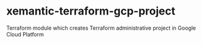 # xemantic-terraform-gcp-project
Terraform module which creates Terraform administrative project in Google Cloud Platform
